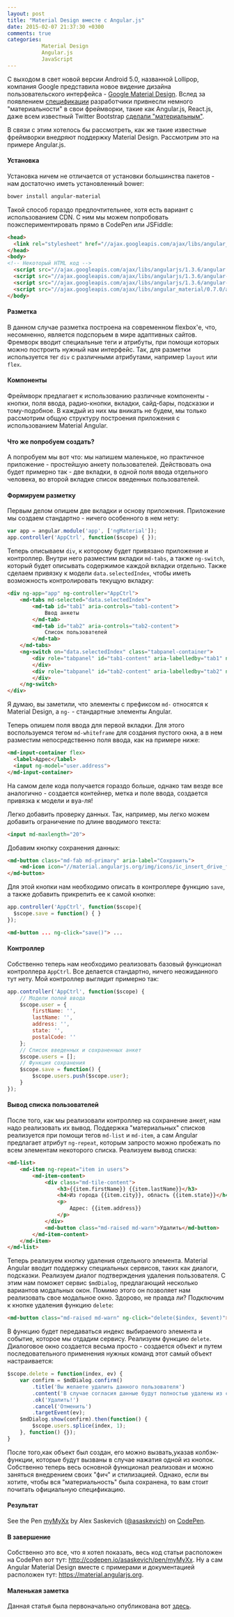 ```yaml
---
layout: post
title: "Material Design вместе с Angular.js"
date: 2015-02-07 21:37:30 +0300
comments: true
categories:
           Material Design
           Angular.js
           JavaScript
---
```


С выходом в свет новой версии Android 5.0, названной Lollipop, компания Google представила новое видение дизайна пользовательского интерфейса - [Google Material Design](http://www.google.com/design/). Вслед за появлением [спецификации](http://www.google.com/design/spec/material-design/introduction.html) разработчики привнесли немного "материальности" в свои фреймворки, такие как Angular.js, React.js, даже всем известный Twitter Bootstrap [сделали "материальным"](https://fezvrasta.github.io/bootstrap-material-design/).

В связи с этим хотелось бы рассмотреть, как же такие известные фреймворки внедряют поддержку Material Design. Рассмотрим это на примере Angular.js.

<!-- more -->
#### Установка
Установка ничем не отличается от установки большинства пакетов - нам достаточно иметь установленный bower:
```bash Sample Code
bower install angular-material
```
Такой способ гораздо предпочтительнее, хотя есть вариант с использованием CDN. С ним мы можем попробовать поэкспериментировать прямо в CodePen или JSFiddle:
```html Sample Code
<head>
  <link rel="stylesheet" href="//ajax.googleapis.com/ajax/libs/angular_material/0.7.0/angular-material.min.css">
</head>
<body>
<!-- Некоторый HTML код -->
  <script src="//ajax.googleapis.com/ajax/libs/angularjs/1.3.6/angular.min.js"></script>
  <script src="//ajax.googleapis.com/ajax/libs/angularjs/1.3.6/angular-animate.min.js"></script>
  <script src="//ajax.googleapis.com/ajax/libs/angularjs/1.3.6/angular-aria.min.js"></script>
  <script src="//ajax.googleapis.com/ajax/libs/angular_material/0.7.0/angular-material.min.js"></script>
</body>
```

#### Разметка
В данном случае разметка построена на современном flexbox'е, что, несомненно, является подспорьем в мире адаптивных сайтов. Фремворк вводит специальные теги и атрибуты, при помощи которых можно построить нужный нам интерфейс. Так, для разметки используется тег `div` с различными атрибутами, например `layout` или `flex`.

#### Компоненты
Фреймворк предлагает к использованию различные компоненты - кнопки, поля ввода, радио-кнопки, вкладки, сайд-бары, подсказки и тому-подобное. В каждый из них мы вникать не будем, мы только рассмотрим общую структуру построения приложения с использованием Material Angular.

#### Что же попробуем создать?
А попробуем мы вот что: мы напишем маленькое, но практичное приложение - простейшую анкету пользователей. Действовать она будет примерно так - две вкладки, в одной поля ввода отдельного человека, во второй вкладке список введенных пользователей.

#### Формируем разметку
Первым делом опишем две вкладки и основу приложения. Приложение мы создаем стандартно - ничего особенного в нем нету:
```javascript Sample Code
var app = angular.module('app', ['ngMaterial']);
app.controller('AppCtrl', function($scope) { });
```
Теперь описываем `div`, к которому будет привязано приложение и контроллер. Внутри него разместим вкладки `md-tabs`, а также `ng-switch`, который будет описывать содержимое каждой вкладки отдельно. Также сделаем привязку к модели `data.selectedIndex`, чтобы иметь возможность контролировать текущую вкладку:
```html Sample Code
<div ng-app="app" ng-controller="AppCtrl">
    <md-tabs md-selected="data.selectedIndex">
        <md-tab id="tab1" aria-controls="tab1-content">
            Ввод анкеты
        </md-tab>
        <md-tab id="tab2" aria-controls="tab2-content">
            Список пользователей
        </md-tab>
    </md-tabs>
    <ng-switch on="data.selectedIndex" class="tabpanel-container">
        <div role="tabpanel" id="tab1-content" aria-labelledby="tab1" ng-switch-when="0">
        </div>
        <div role="tabpanel" id="tab2-content" aria-labelledby="tab2" ng-switch-when="1">
        </div>
    </ng-switch>
</div>
```
Я думаю, вы заметили, что элементы с префиксом `md-` относятся к Material Design, а `ng-` - стандартные элементы Angular.

Теперь опишем поля ввода для первой вкладки. Для этого воспользуемся тегом `md-whiteframe` для создания пустого окна, а в нем разместим непосредственно поля ввода, как на примере ниже:
```html Sample Code
<md-input-container flex>
  <label>Адрес</label>
  <input ng-model="user.address">
</md-input-container>
```
На самом деле кода получается гораздо больше, однако там везде все аналогично - создается контейнер, метка и поле ввода, создается привязка к модели и вуа-ля!

Легко добавить проверку данных. Так, например, мы легко можем добавить ограничение по длине вводимого текста:
```html Sample Code
<input md-maxlength="20">
```
Добавим кнопку сохранения данных:
```html Sample Code
<md-button class="md-fab md-primary" aria-label="Сохранить">
    <md-icon icon="//material.angularjs.org/img/icons/ic_insert_drive_file_24px.svg" style="width: 24px; height: 24px;"></md-icon>
</md-button>
```
Для этой кнопки нам необходимо описать в контроллере функцию `save`, а также добавить прикрепить ее к самой кнопке:
```javascript Sample Code
app.controller('AppCtrl', function($scope){
  $scope.save = function() { }
});
```
```html Sample Code
<md-button ... ng-click="save()"> ...
```

#### Контроллер
Собственно теперь нам необходимо реализовать базовый функционал контроллера `AppCtrl`. Все делается стандартно, ничего неожиданного тут нету. Мой контроллер выглядит примерно так:
```javascript Sample Code
app.controller('AppCtrl', function($scope) {
    // Модели полей ввода
    $scope.user = {
        firstName: '',
        lastName: '',
        address: '',
        state: '',
        postalCode: ''
    };
    // Список введенных и сохраненных анкет
    $scope.users = [];
    // Функция сохранения
    $scope.save = function() {
        $scope.users.push($scope.user);
    }
});
```
#### Вывод списка пользователей
После того, как мы реализовали контроллер на сохранение анкет, нам надо реализовать их вывод. Поддержка "материальных" списков реализуется при помощи тегов `md-list` и `md-item`, а сам Angular предлагает атрибут `ng-repeat`, которым запросто можно пробежать по всем элементам некоторого списка. Реализуем вывод списка:
```html Sample Code
<md-list>
    <md-item ng-repeat="item in users">
        <md-item-content>
            <div class="md-tile-content">
                <h3>{{item.firstName}} {{item.lastName}}</h3>
                <h4>Из города {{item.city}}, область {{item.state}}</h4>
                <p>
                    Адрес: {{item.address}}
                </p>
            </div>
            <md-button class="md-raised md-warn">Удалить</md-button>
        </md-item-content>
    </md-item>
</md-list>
```
Теперь реализуем кнопку удаления отдельного элемента. Material Angular вводит поддержку специальных сервисов, таких как диалоги, подсказки. Реализуем диалог подтверждения удаления пользователя. С этим нам поможет сервис `$mdDialog`, предлагающий несколько вариантов модальных окон. Помимо этого он позволяет нам реализовать свое модальное окно. Здорово, не правда ли? Подключим к кнопке удаления функцию `delete`:
```html Sample Code
<md-button class="md-raised md-warn" ng-click="delete($index, $event)">Удалить</md-button>
```
В функцию будет передаваться индекс выбираемого элемента и событие, которое мы отдадим сервису. Реализуем функцию `delete`. Диалоговое окно создается весьма просто - создается объект и путем последовательного применения нужных команд этот самый объект настраивается:
```javascript Sample Code
$scope.delete = function(index, ev) {
    var confirm = $mdDialog.confirm()
        .title('Вы желаете удалить данного пользователя')
        .content('В случае согласия данные будут полностью удалены из списка.')
        .ok('Удалить!')
        .cancel('Отменить')
        .targetEvent(ev);
    $mdDialog.show(confirm).then(function() {
        $scope.users.splice(index, 1);
    }, function() {});
}
```
После того,как объект был создан, его можно вызвать,указав колбэк-функции, которые будут вызваны в случае нажатия одной из кнопок.
Собственно теперь весь основной функционал реализован и можно заняться внедрением своих "фич" и стилизацией. Однако, если вы хотите, чтобы вся "материальность" была сохранена, то вам стоит почитать официальную спецификацию.

#### Результат
<p data-height="346" data-theme-id="0" data-slug-hash="myMyXx" data-default-tab="result" data-user="asaskevich" class='codepen'>See the Pen <a href='http://codepen.io/asaskevich/pen/myMyXx/'>myMyXx</a> by Alex Saskevich (<a href='http://codepen.io/asaskevich'>@asaskevich</a>) on <a href='http://codepen.io'>CodePen</a>.</p>
<script async src="//assets.codepen.io/assets/embed/ei.js"></script>

#### В завершение
Собственно это все, что я хотел показать, весь код статьи расположен на CodePen вот тут: http://codepen.io/asaskevich/pen/myMyXx. Ну а сам Angular Material Design вместе с примерами и документацией расположен тут: https://material.angularjs.org.

#### Маленькая заметка
Данная статья была первоначально опубликована вот [здесь](http://html5.by/blog/material-design-and-angular-js/).